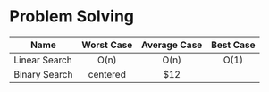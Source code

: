 # Problem Solving
| Name          | Worst Case    | Average Case  | Best Case     |
| ------------- |:-------------:|:-------------:|:-------------:|
| Linear Search | O(n)          | O(n)          | O(1)          |
| Binary Search | centered      |   $12         |
